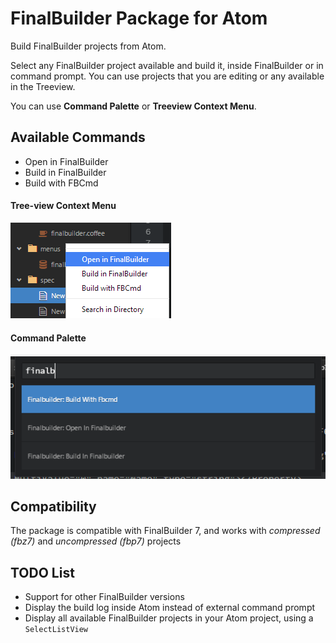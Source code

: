 # FinalBuilder Package for Atom

Build FinalBuilder projects from Atom.

Select any FinalBuilder project available and build it, inside FinalBuilder or in command prompt. You can use projects that you are editing or any available in the Treeview.

You can use **Command Palette** or **Treeview Context Menu**.

## Available Commands

* Open in FinalBuilder
* Build in FinalBuilder
* Build with FBCmd

#### Tree-view Context Menu

![context menu](context-menu.png)

#### Command Palette

![command pallete](command-palette.png)

## Compatibility

The package is compatible with FinalBuilder 7, and works with *compressed (fbz7)* and *uncompressed (fbp7)* projects

## TODO List

* Support for other FinalBuilder versions
* Display the build log inside Atom instead of external command prompt
* Display all available FinalBuilder projects in your Atom project, using a `SelectListView`
